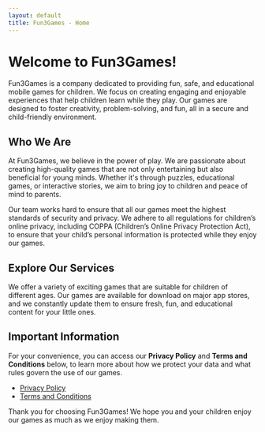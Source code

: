 ```yaml
---
layout: default
title: Fun3Games - Home
---
```


# Welcome to Fun3Games!

Fun3Games is a company dedicated to providing fun, safe, and educational mobile games for children. We focus on creating engaging and enjoyable experiences that help children learn while they play. Our games are designed to foster creativity, problem-solving, and fun, all in a secure and child-friendly environment.

## Who We Are

At Fun3Games, we believe in the power of play. We are passionate about creating high-quality games that are not only entertaining but also beneficial for young minds. Whether it's through puzzles, educational games, or interactive stories, we aim to bring joy to children and peace of mind to parents.

Our team works hard to ensure that all our games meet the highest standards of security and privacy. We adhere to all regulations for children’s online privacy, including COPPA (Children’s Online Privacy Protection Act), to ensure that your child’s personal information is protected while they enjoy our games.

## Explore Our Services

We offer a variety of exciting games that are suitable for children of different ages. Our games are available for download on major app stores, and we constantly update them to ensure fresh, fun, and educational content for your little ones.

## Important Information

For your convenience, you can access our **Privacy Policy** and **Terms and Conditions** below, to learn more about how we protect your data and what rules govern the use of our games.

- [Privacy Policy](privacy-policy.md)
- [Terms and Conditions](terms-and-conditions.md)

Thank you for choosing Fun3Games! We hope you and your children enjoy our games as much as we enjoy making them.


